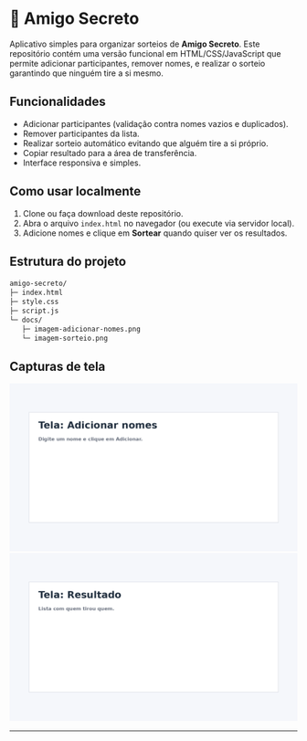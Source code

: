 # 🎁 Amigo Secreto

Aplicativo simples para organizar sorteios de **Amigo Secreto**. Este repositório contém uma versão funcional em HTML/CSS/JavaScript que permite adicionar participantes, remover nomes, e realizar o sorteio garantindo que ninguém tire a si mesmo.

## Funcionalidades
- Adicionar participantes (validação contra nomes vazios e duplicados).
- Remover participantes da lista.
- Realizar sorteio automático evitando que alguém tire a si próprio.
- Copiar resultado para a área de transferência.
- Interface responsiva e simples.

## Como usar localmente
1. Clone ou faça download deste repositório.
2. Abra o arquivo `index.html` no navegador (ou execute via servidor local).
3. Adicione nomes e clique em **Sortear** quando quiser ver os resultados.

## Estrutura do projeto
```
amigo-secreto/
├─ index.html
├─ style.css
├─ script.js
└─ docs/
   ├─ imagem-adicionar-nomes.png
   └─ imagem-sorteio.png
```

## Capturas de tela
![Adicionar nomes](docs/imagem-adicionar-nomes.png)
![Resultado do sorteio](docs/imagem-sorteio.png)

---

